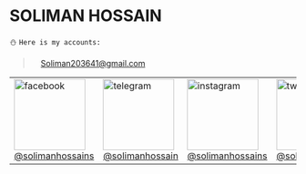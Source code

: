 # SOLIMAN HOSSAIN
:snowman: ```Here is my accounts:```<br>
> <img src="https://edent.github.io/SuperTinyIcons/images/svg/gmail.svg" width="15">Soliman203641@gmail.com<br>

<table>
<tr>
<td><img src="https://edent.github.io/SuperTinyIcons/images/svg/facebook.svg" width="125" title="facebook" /><br><a href="https://facebook.com/solimanhossains">@solimanhossains</a></td>
<td><img src="https://edent.github.io/SuperTinyIcons/images/svg/telegram.svg" width="125" title="telegram" /><br><a href="https://t.me/solimanhossain/">@solimanhossain</a></td>
<td><img src="https://edent.github.io/SuperTinyIcons/images/svg/instagram.svg" width="125" title="instagram" /><br><a href="https://instagram.com/solimanhossains">@solimanhossains</a></td>
<td><img src="https://edent.github.io/SuperTinyIcons/images/svg/twitter.svg" width="125" title="twitter" /><br><a href="https://twitter.com/solimanhossains">@solimanhossains</a></td>
<td><img src="https://edent.github.io/SuperTinyIcons/images/svg/linkedin.svg" width="125" title="linkedin" /><br><a href="https://linkedin.com/in/solimanhossain">@solimanhossain</td>
</tr>
</table>
